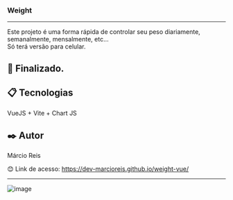 ### Weight

---

Este projeto é uma forma rápida de controlar seu peso diariamente, semanalmente, mensalmente, etc...<br>
Só terá versão para celular.

## 🚀 Finalizado.

## 📋 Tecnologias
VueJS + Vite + Chart JS 

## ✒️ Autor
Márcio Reis

😊 Link de acesso: https://dev-marcioreis.github.io/weight-vue/

---
![image](https://user-images.githubusercontent.com/122680054/235219637-76a8f799-ef9c-4cf1-ade1-ef5fa090e574.png)


